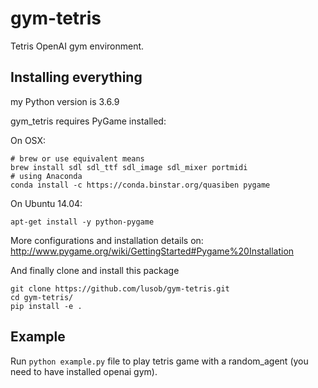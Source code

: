 # gym-tetris

Tetris OpenAI gym environment.

## Installing everything

my Python version is 3.6.9

gym_tetris requires PyGame installed:

On OSX:

```shell
# brew or use equivalent means
brew install sdl sdl_ttf sdl_image sdl_mixer portmidi
# using Anaconda
conda install -c https://conda.binstar.org/quasiben pygame 
```

On Ubuntu 14.04:

```shell
apt-get install -y python-pygame
```

More configurations and installation details on: http://www.pygame.org/wiki/GettingStarted#Pygame%20Installation

And finally clone and install this package

```shell
git clone https://github.com/lusob/gym-tetris.git 
cd gym-tetris/
pip install -e .
```

## Example

Run `python example.py` file to play tetris game with a random_agent (you need to have installed openai gym).

